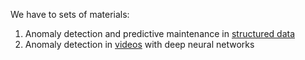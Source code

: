 We have to sets of materials:
1. Anomaly detection and predictive maintenance in [structured data](./structured_data.md)
1. Anomaly detection in [videos](./unstructured_data.md) with deep neural networks
